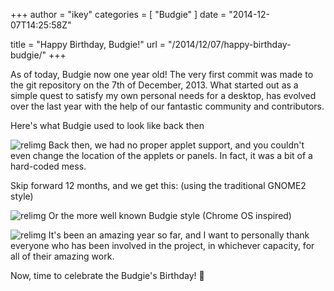 +++
author = "ikey"
categories = [
"Budgie"
]
date =  "2014-12-07T14:25:58Z"

title = "Happy Birthday, Budgie!"
url = "/2014/12/07/happy-birthday-budgie/"
+++

As of today, Budgie now one year old! The very first commit was made to the git repository on the 7th of December, 2013. What started out as a simple quest to satisfy 
my own personal needs for a desktop, has evolved over the last year with the help of our fantastic community and contributors.

Here's what Budgie used to look like back then

![relimg](budgie-old.png)
Back then, we had no proper applet support, and you couldn't even change the location of the applets or panels. In fact, it was a bit of a hard-coded mess.

Skip forward 12 months, and we get this: (using the traditional GNOME2 style)

![relimg](Screenshot-from-2014-12-07-142029.png)
Or the more well known Budgie style (Chrome OS inspired)

![relimg](2014/11/16/courageous-budgie-v8-released/8Prefs.png)
It's been an amazing year so far, and I want to personally thank everyone who has been involved in the project, in whichever capacity, for all of their amazing work.

Now, time to celebrate the Budgie's Birthday! 🙂